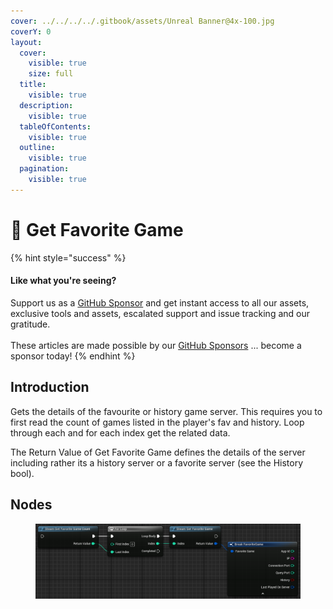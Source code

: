 ```yaml
---
cover: ../../../../.gitbook/assets/Unreal Banner@4x-100.jpg
coverY: 0
layout:
  cover:
    visible: true
    size: full
  title:
    visible: true
  description:
    visible: true
  tableOfContents:
    visible: true
  outline:
    visible: true
  pagination:
    visible: true
---
```


# 🔵 Get Favorite Game

{% hint style="success" %}
#### Like what you're seeing?

Support us as a [GitHub Sponsor](../../../../become-a-sponsor/) and get instant access to all our assets, exclusive tools and assets, escalated support and issue tracking and our gratitude.\
\
These articles are made possible by our [GitHub Sponsors](../../../../become-a-sponsor/) ... become a sponsor today!
{% endhint %}

## Introduction

Gets the details of the favourite or history game server. This requires you to first read the count of games listed in the player's fav and history. Loop through each and for each index get the related data.&#x20;

The Return Value of Get Favorite Game defines the details of the server including rather its a history server or a favorite server (see the History bool).

## Nodes

<figure><img src="../../../../.gitbook/assets/image (13) (1) (1) (1).png" alt=""><figcaption></figcaption></figure>
